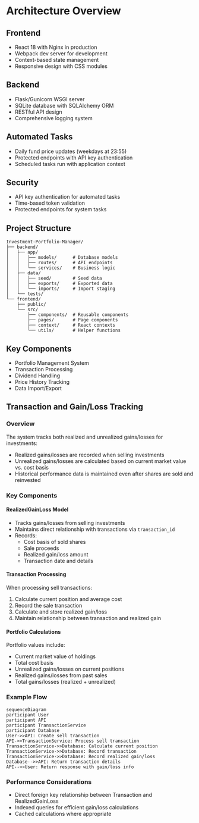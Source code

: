 # Architecture Overview

## Frontend
- React 18 with Nginx in production
- Webpack dev server for development
- Context-based state management
- Responsive design with CSS modules

## Backend
- Flask/Gunicorn WSGI server
- SQLite database with SQLAlchemy ORM
- RESTful API design
- Comprehensive logging system

## Automated Tasks
- Daily fund price updates (weekdays at 23:55)
- Protected endpoints with API key authentication
- Scheduled tasks run with application context

## Security
- API key authentication for automated tasks
- Time-based token validation
- Protected endpoints for system tasks

## Project Structure
```
Investment-Portfolio-Manager/
├── backend/
│   ├── app/
│   │   ├── models/      # Database models
│   │   ├── routes/      # API endpoints
│   │   └── services/    # Business logic
│   ├── data/
│   │   ├── seed/        # Seed data
│   │   ├── exports/     # Exported data
│   │   └── imports/     # Import staging
│   └── tests/
└── frontend/
    ├── public/
    └── src/
        ├── components/  # Reusable components
        ├── pages/       # Page components
        ├── context/     # React contexts
        └── utils/       # Helper functions
```

## Key Components
- Portfolio Management System
- Transaction Processing
- Dividend Handling
- Price History Tracking
- Data Import/Export

## Transaction and Gain/Loss Tracking

### Overview
The system tracks both realized and unrealized gains/losses for investments:
- Realized gains/losses are recorded when selling investments
- Unrealized gains/losses are calculated based on current market value vs. cost basis
- Historical performance data is maintained even after shares are sold and reinvested

### Key Components

#### RealizedGainLoss Model
- Tracks gains/losses from selling investments
- Maintains direct relationship with transactions via `transaction_id`
- Records:
  - Cost basis of sold shares
  - Sale proceeds
  - Realized gain/loss amount
  - Transaction date and details

#### Transaction Processing
When processing sell transactions:
1. Calculate current position and average cost
2. Record the sale transaction
3. Calculate and store realized gain/loss
4. Maintain relationship between transaction and realized gain

#### Portfolio Calculations
Portfolio values include:
- Current market value of holdings
- Total cost basis
- Unrealized gains/losses on current positions
- Realized gains/losses from past sales
- Total gains/losses (realized + unrealized)

### Example Flow
```mermaid
sequenceDiagram
participant User
participant API
participant TransactionService
participant Database
User->>API: Create sell transaction
API->>TransactionService: Process sell transaction
TransactionService->>Database: Calculate current position
TransactionService->>Database: Record transaction
TransactionService->>Database: Record realized gain/loss
Database-->>API: Return transaction details
API-->>User: Return response with gain/loss info
```

### Performance Considerations
- Direct foreign key relationship between Transaction and RealizedGainLoss
- Indexed queries for efficient gain/loss calculations
- Cached calculations where appropriate

